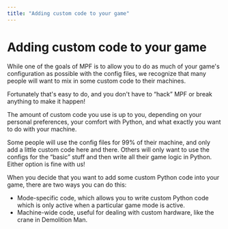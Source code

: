 ```yaml
---
title: "Adding custom code to your game"
---
```


# Adding custom code to your game

While one of the goals of MPF is to allow you to do as much of your game's configuration as possible with the config files, we recognize that many people will want to mix in some custom code to their machines.

Fortunately that's easy to do, and you don't have to “hack” MPF or break anything to make it happen!

The amount of custom code you use is up to you, depending on your personal preferences, your comfort with Python, and what exactly you want to do with your machine.

Some people will use the config files for 99% of their machine, and only add a little custom code here and there. Others will only want to use the configs for the “basic” stuff and then write all their game logic in Python. Either option is fine with us!

When you decide that you want to add some custom Python code into your game, there are two ways you can do this:

* Mode-specific code, which allows you to write custom Python code which is only active when a particular game mode is active.
* Machine-wide code, useful for dealing with custom hardware, like the crane in Demolition Man.
